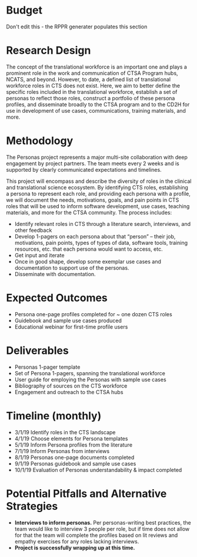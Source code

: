 # Budget
Don't edit this - the RPPR generater populates this section

# Research Design
The concept of the translational workforce is an important one and plays a prominent role in the work and communication of CTSA Program hubs, NCATS, and beyond. However, to date, a defined list of translational workforce roles in CTS does not exist. Here, we aim to better define the specific roles included in the translational workforce, establish a set of personas to reflect those roles, construct a portfolio of these persona profiles, and disseminate broadly to the CTSA program and to the CD2H for use in development of use cases, communications, training materials, and more.

# Methodology
The Personas project represents a major multi-site collaboration with deep engagement by project partners.  The team meets every 2 weeks and is supported by clearly communicated expectations and timelines.  

This project will encompass and describe the diversity of roles in the clinical and translational science ecosystem. By identifying CTS roles, establishing a persona to represent each role, and providing each persona with a profile, we will document the needs, motivations, goals, and pain points in CTS roles that will be used to inform software development, use cases, teaching materials, and more for the CTSA community. The process includes:
- Identify relevant roles in CTS through a literature search, interviews, and other feedback
- Develop 1-pagers on each persona about that “person” – their job, motivations, pain points, types of types of data, software tools, training resources, etc. that each persona would want to access, etc.
- Get input and iterate
- Once in good shape, develop some exemplar use cases and documentation to support use of the personas.
- Disseminate with documentation.

# Expected Outcomes
- Persona one-page profiles completed for ~ one dozen CTS roles
- Guidebook and sample use cases produced
- Educational webinar for first-time profile users

# Deliverables
* Personas 1-pager template
* Set of Persona 1-pagers, spanning the translational workforce
* User guide for employing the Personas with sample use cases
* Bibliography of sources on the CTS workforce
* Engagement and outreach to the CTSA hubs

# Timeline (monthly)
- 3/1/19 Identify roles in the CTS landscape
- 4/1/19 Choose elements for Persona templates
- 5/1/19 Inform Persona profiles from the literature
- 7/1/19 Inform Personas from interviews
- 8/1/19 Personas one-page documents completed
- 9/1/19 Personas guidebook and sample use cases
- 10/1/19 Evaluation of Personas understandability & impact completed

# Potential Pitfalls and Alternative Strategies
- **Interviews to inform personas.** Per personas-writing best practices, the team would like to interview 3 people per role, but if time does not allow for that the team will complete the profiles based on lit reviews and empathy exercises for any roles lacking interviews.
- **Project is successfully wrapping up at this time.**
